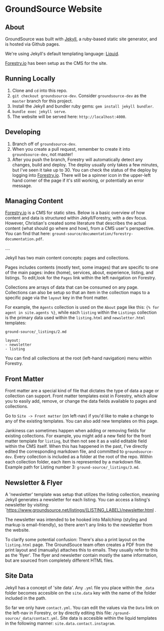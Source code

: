# GroundSource Website

## About

GroundSource was built with <a href="https://jekyllrb.com/" target="_blank">Jekyll</a>, a ruby-based static site generator, and is hosted via Github pages.

We're using Jekyll's default templating language: <a href="https://shopify.github.io/liquid/" target="_blank">Liquid</a>.

<a href="https://forestry.io/" target="_blank">Forestry.io</a> has been setup as the CMS for the site.

## Running Locally

1. Clone and `cd` into this repo.
2. `git checkout groundsource-dev`. Consider `groundsource-dev` as the `master` branch for this project.
3. Install the Jekyll and bundler ruby gems: `gem install jekyll bundler`.
4. `bundle exec jekyll serve`.
5. The website will be served here: `http://localhost:4000`.

## Developing

1. Branch off of `groundsource-dev`.
2. When you create a pull request, remember to create it into `groundsource-dev`, not master!
3. After you push the branch, Forestry will automatically detect any changes, build and deploy.
   The deploy usually only takes a few minutes, but I've seen it take up to 30. You can check the status of the deploy
   by logging into <a href="https://forestry.io/" target="_blank">Forestry.io</a>. There will be a spinner icon in the upper-left hand corner of the page if it's still working, or potentially an error message.

## Managing Content

<a href="https://forestry.io/" target="_blank">Forestry.io</a> is a CMS for static sites. Below is a basic overview of how content and data is
structured within Jekyll/Forestry, with a dev focus.
However, Christian's created some literature that describes the actual content (what should go where and how), from a CMS user's perspective. You can find that here: `ground-source/documentation/forestry-documentation.pdf`.

....

Jekyll has two main content concepts: pages and collections.

Pages includes contents (mostly text, some images) that are specific to one of the main pages: index (home), services, about, experience, listing, and listings. To edit,look for the `Pages` link within the left navigation on Forestry.

Collections are arrays of data that can be consumed on any page. Collections can also be setup so that an item in the collection maps to a specific page via the `layout` key in the front matter.

For example, the `Agents` collection is used on the `About` page like this: `{% for agent in site.agents %}`, while each `listing` within the `Listings` collection
is the primary data used within the `listing.html` and `newsletter.html` templates:

`ground-source/_listings/2.md`

```
layout:
- newsletter
- listing
```

You can find all collections at the root (left-hand navigation) menu within Forestry.

## Front Matter

Front matter are a special kind of file that dictates the type of data a page or collection can support.
Front matter templates exist in Forestry, which allow you to easily add, remove, or change the data fields available to pages and collections.

Go to `Site -> Front matter` (on left-nav) if you'd like to make a change to any of the existing templates. You can also add new templates on this page.

Jankiness can sometimes happen when adding or removing fields for existing collections. For example, you might add a new field for the front matter template for `listing`, but then not see it as a valid editable field within the CMS itself. When this has happened in the past, I've directly edited
the corresponding markdown file, and committed to `groundsource-dev`. Every collection is included as a folder at the root of the repo. Within each collection folder, each item is represented by a markdown file. Example path for Listing number 3: `ground-source/_listings/3.md`.

## Newsletter & Flyer

A 'newsletter' template was setup that utilizes the listing collection, meaning Jekyll generates a newsletter for each listing. You can
access a listing's newsletter by visiting: `https://www.groundsource.net/listings/{LISTING_LABEL}/newsletter.html .

The newsletter was intended to be hooked into Mailchimp (styling and markup is email-friendly), so there aren't any links to the newsletter from the website.

To clarify some potential confusion: There's also a print layout on the `listing.html` page. The GroundSouce team often creates a PDF from the print layout and (manually) attaches this to emails. They usually refer to this as the 'flyer'. The flyer and newsletter contain mostly the same information, but
are sourced from completely different HTML files.

## Site Data

Jekyll has a concept of 'site data'. Any `.yml` file you place within the `_data` folder becomes
accesible on the `site.data` key with the name of the folder included in the path.

So far we only have `contact.yml`. You can edit the values via the `Data` link on the left-nav
in Forestry, or by directly editing this file: `/ground-source/_data/contact.yml`.
Site data is accesible within the liquid templates in the following manner: `site.data.contact.instagram`.
